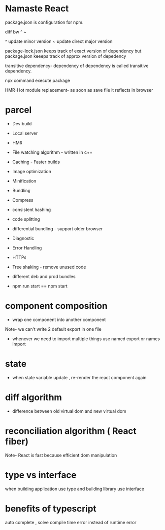 # Namaste React 

package.json is configuration for npm.

diff bw ^ ~

^ update minor version
~ update direct major version 

package-lock.json keeps track of exact version of dependency but
package.json keeeps track of approx version of depedency

transitive dependency- dependency of dependency is called transitive dependency.

npx command execute package

HMR-Hot module replacement- as soon as save file it reflects in browser


# parcel
 - Dev build
 - Local server
 - HMR
 - File watching algorithm - written in c++
 - Caching - Faster builds
 - Image optimization
 - Minification
 - Bundling
 - Compress
 - consistent hashing
 - code splitting
 - differential bundling - support older browser
 - Diagnostic
 - Error Handling
 - HTTPs
 - Tree shaking - remove unused code 
 - different deb and prod bundles

 - npm run start == npm start

 # component composition
 - wrap one component into another component

 Note- we can't write 2 default export in one file
 - whenever we need to import multiple things use named export or names import

 # state
 - when state variable update , re-render the react component again


# diff algorithm
- difference between old virtual dom and new virtual dom

# reconciliation algorithm ( React fiber)

Note- React is fast because efficient dom manipulation

# type vs interface

when building application use type and building library use interface

# benefits of typescript 

auto complete , solve compile time error instead of runtime error